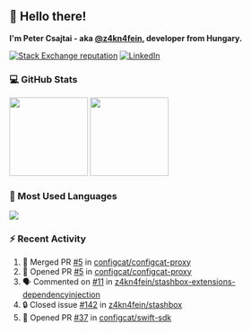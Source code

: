 ## 👋 Hello there!

**I'm Peter Csajtai - aka [@z4kn4fein](https://github.com/z4kn4fein), developer from Hungary.**

[![Stack Exchange reputation](https://img.shields.io/stackexchange/stackoverflow/r/8700582?color=orange&label=reputation&logo=stackoverflow&style=for-the-badge)](https://stackoverflow.com/users/8700582)
[![LinkedIn](https://img.shields.io/badge/linkedin-%230077B5.svg?style=for-the-badge&logo=linkedin&logoColor=white)](https://www.linkedin.com/in/csajtai-p%C3%A9ter-45395341/)

### 💻 GitHub Stats

<div>
  <img height="140px" src="https://github-readme-stats-pcsajtai.vercel.app/api?username=z4kn4fein&show_icons=true&hide_border=true&count_private=true&custom_title=Stats&theme=dracula&line_height=24&hide_title=true">
  <img height="140px" src="https://streak-stats.demolab.com?user=z4kn4fein&theme=dracula&hide_border=true">
  
</div>

### :toolbox: Most Used Languages

<img src="https://github-readme-stats-pcsajtai.vercel.app/api/top-langs/?username=z4kn4fein&theme=dracula&hide_border=true&layout=compact&langs_count=8&hide_title=true">

### :zap: Recent Activity

<!--START_SECTION:activity-->
1. 🎉 Merged PR [#5](https://github.com/configcat/configcat-proxy/pull/5) in [configcat/configcat-proxy](https://github.com/configcat/configcat-proxy)
2. 💪 Opened PR [#5](https://github.com/configcat/configcat-proxy/pull/5) in [configcat/configcat-proxy](https://github.com/configcat/configcat-proxy)
3. 🗣 Commented on [#11](https://github.com/z4kn4fein/stashbox-extensions-dependencyinjection/issues/11#issuecomment-1688937746) in [z4kn4fein/stashbox-extensions-dependencyinjection](https://github.com/z4kn4fein/stashbox-extensions-dependencyinjection)
4. 🔒 Closed issue [#142](https://github.com/z4kn4fein/stashbox/issues/142) in [z4kn4fein/stashbox](https://github.com/z4kn4fein/stashbox)
5. 💪 Opened PR [#37](https://github.com/configcat/swift-sdk/pull/37) in [configcat/swift-sdk](https://github.com/configcat/swift-sdk)
<!--END_SECTION:activity-->
